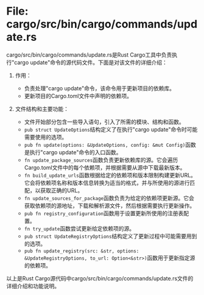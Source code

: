 # File: cargo/src/bin/cargo/commands/update.rs

cargo/src/bin/cargo/commands/update.rs是Rust Cargo工具中负责执行"cargo update"命令的源代码文件。下面是对该文件的详细介绍：

1. 作用：
   - 负责处理"cargo update"命令，该命令用于更新项目的依赖库。
   - 更新项目的Cargo.toml文件中声明的依赖项。

2. 文件结构和主要功能：
   - 文件开始部分包含一些导入语句，引入了所需的模块、结构和函数。
   - `pub struct UpdateOptions`结构定义了在执行"cargo update"命令时可能需要使用的选项。
   - `pub fn update(options: &UpdateOptions, config: &mut Config)`函数是执行"cargo update"命令的入口函数。
   - `fn update_package_sources`函数负责更新依赖库的源。它会遍历Cargo.toml文件中的每个依赖项，并根据需要从源中下载最新版本。
   - `fn build_update_urls`函数根据给定的依赖项和版本限制构建更新URL。它会将依赖项名称和版本信息转换为适当的格式，并与所使用的源进行匹配，以获取正确的URL。
   - `fn update_sources_for_package`函数负责为给定的依赖项更新源。它会获取依赖项的源地址，下载和解析源文件，然后根据需要执行更新操作。
   - `pub fn registry_configuration`函数用于设置更新所使用的注册表配置。
   - `fn try_update`函数尝试更新给定依赖项的源。
   - `pub struct UpdateRegistryOptions`结构定义了更新过程中可能需要用到的选项。
   - `pub fn update_registry(src: &str, options: &UpdateRegistryOptions, to_url: Option<&str>)`函数用于更新指定源的依赖项。

以上是Rust Cargo源代码中cargo/src/bin/cargo/commands/update.rs文件的详细介绍和功能说明。

